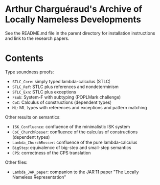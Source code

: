 # Arthur Charguéraud's Archive of Locally Nameless Developments

See the README.md file in the parent directory for installation instructions
and link to the research papers.


Contents
========

Type soundness proofs:

- `STLC_Core`: simply typed lambda-calculus (STLC)
- `STLC_Ref`: STLC plus references and nondeterminism
- `STLC_Exn`: STLC plus exceptions
- `Fsub`: System-F with subtyping (POPLMark challenge)
- `CoC`: Calculus of constructions (dependent types)
- `ML`: ML types with references and exceptions and pattern matching

Other results on semantics:

- `ISK_Confluence`: confluence of the minimalistic ISK system
- `CoC_ChurchRosser`: confluence of the calculus of constructions (dependent types)
- `Lambda_ChurchRosser`: confluence of the pure lambda-calculus
- `BigStep`: equivalence of big-step and small-step semantics
- `CPS`: correctness of the CPS translation

Other files:

- `Lambda_JAR_paper`: companion to the JAR'11 paper "The Locally Nameless Representation"

